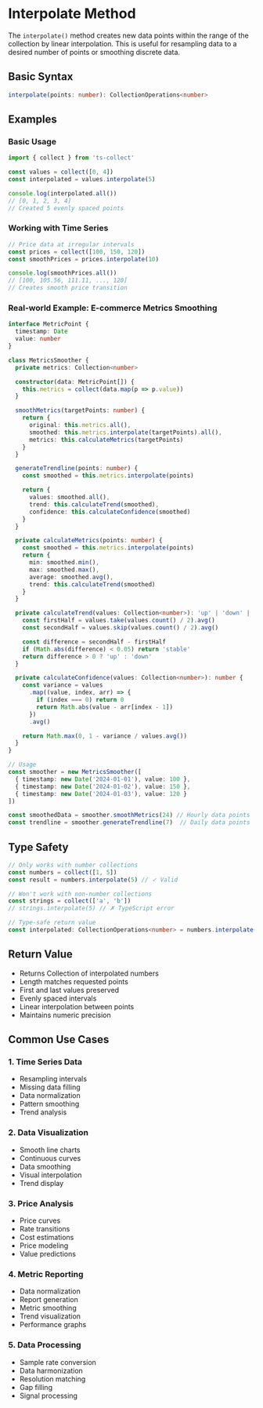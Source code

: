 # Interpolate Method

The `interpolate()` method creates new data points within the range of the collection by linear interpolation. This is useful for resampling data to a desired number of points or smoothing discrete data.

## Basic Syntax

```typescript
interpolate(points: number): CollectionOperations<number>
```

## Examples

### Basic Usage

```typescript
import { collect } from 'ts-collect'

const values = collect([0, 4])
const interpolated = values.interpolate(5)

console.log(interpolated.all())
// [0, 1, 2, 3, 4]
// Created 5 evenly spaced points
```

### Working with Time Series

```typescript
// Price data at irregular intervals
const prices = collect([100, 150, 120])
const smoothPrices = prices.interpolate(10)

console.log(smoothPrices.all())
// [100, 105.56, 111.11, ..., 120]
// Creates smooth price transition
```

### Real-world Example: E-commerce Metrics Smoothing

```typescript
interface MetricPoint {
  timestamp: Date
  value: number
}

class MetricsSmoother {
  private metrics: Collection<number>

  constructor(data: MetricPoint[]) {
    this.metrics = collect(data.map(p => p.value))
  }

  smoothMetrics(targetPoints: number) {
    return {
      original: this.metrics.all(),
      smoothed: this.metrics.interpolate(targetPoints).all(),
      metrics: this.calculateMetrics(targetPoints)
    }
  }

  generateTrendline(points: number) {
    const smoothed = this.metrics.interpolate(points)

    return {
      values: smoothed.all(),
      trend: this.calculateTrend(smoothed),
      confidence: this.calculateConfidence(smoothed)
    }
  }

  private calculateMetrics(points: number) {
    const smoothed = this.metrics.interpolate(points)
    return {
      min: smoothed.min(),
      max: smoothed.max(),
      average: smoothed.avg(),
      trend: this.calculateTrend(smoothed)
    }
  }

  private calculateTrend(values: Collection<number>): 'up' | 'down' | 'stable' {
    const firstHalf = values.take(values.count() / 2).avg()
    const secondHalf = values.skip(values.count() / 2).avg()

    const difference = secondHalf - firstHalf
    if (Math.abs(difference) < 0.05) return 'stable'
    return difference > 0 ? 'up' : 'down'
  }

  private calculateConfidence(values: Collection<number>): number {
    const variance = values
      .map((value, index, arr) => {
        if (index === 0) return 0
        return Math.abs(value - arr[index - 1])
      })
      .avg()

    return Math.max(0, 1 - variance / values.avg())
  }
}

// Usage
const smoother = new MetricsSmoother([
  { timestamp: new Date('2024-01-01'), value: 100 },
  { timestamp: new Date('2024-01-02'), value: 150 },
  { timestamp: new Date('2024-01-03'), value: 120 }
])

const smoothedData = smoother.smoothMetrics(24) // Hourly data points
const trendline = smoother.generateTrendline(7)  // Daily data points
```

## Type Safety

```typescript
// Only works with number collections
const numbers = collect([1, 5])
const result = numbers.interpolate(5) // ✓ Valid

// Won't work with non-number collections
const strings = collect(['a', 'b'])
// strings.interpolate(5) // ✗ TypeScript error

// Type-safe return value
const interpolated: CollectionOperations<number> = numbers.interpolate(3)
```

## Return Value

- Returns Collection of interpolated numbers
- Length matches requested points
- First and last values preserved
- Evenly spaced intervals
- Linear interpolation between points
- Maintains numeric precision

## Common Use Cases

### 1. Time Series Data

- Resampling intervals
- Missing data filling
- Data normalization
- Pattern smoothing
- Trend analysis

### 2. Data Visualization

- Smooth line charts
- Continuous curves
- Data smoothing
- Visual interpolation
- Trend display

### 3. Price Analysis

- Price curves
- Rate transitions
- Cost estimations
- Price modeling
- Value predictions

### 4. Metric Reporting

- Data normalization
- Report generation
- Metric smoothing
- Trend visualization
- Performance graphs

### 5. Data Processing

- Sample rate conversion
- Data harmonization
- Resolution matching
- Gap filling
- Signal processing
